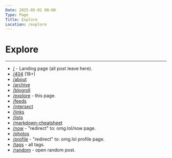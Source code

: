 ```yaml
---
Date: 2025-05-01 00:00
Type: Page
Title: Explore
Location: /explore
---
```


# Explore

---

- [/](/) - Landing page (all post leave here).
- [/404](/404) (18+)
- [/about](/about)
- [/archive](/archive)
- [/blogroll](/blogroll)
- [/explore](/explore) - this page.
- [/feeds](/feeds)
- [/intersect](/intersect)
- [/links](/links)
- [/lists](/lists)
- [/markdown-cheatsheet](/markdown-cheatsheet)
- [/now](/now) - "redirect" to: omg.lol/now page.
- [/photos](/photos)
- [/profile](/profile) - "redirect" to: omg.lol profile page.
- [/tags](/tags) - all tags.
- [/random](/random) - open random post.
